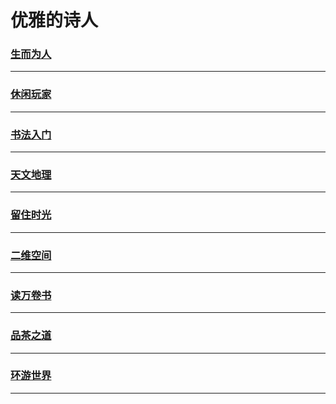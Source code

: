 优雅的诗人
=========

### [生而为人](behave/index)

---

### [休闲玩家](game/index)

---

### [书法入门](handwriting/index)

---

### [天文地理](knowledge/index)

---

### [留住时光](photography/index)

---

### [二维空间](quadratic-element/index)

---

### [读万卷书](reading/index)

---

### [品茶之道](tea/index)

---

### [环游世界](trip/index)

---
